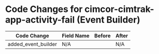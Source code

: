 # Code Changes for cimcor-cimtrak-app-activity-fail (Event Builder)

| Code Change | Field Name | Before | After |
|-------------|------------|--------|-------|
| added_event_builder | N/A |  | N/A |